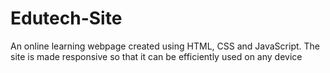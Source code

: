 # Edutech-Site
An online learning webpage created using HTML, CSS and JavaScript. The site is made responsive so that it can be efficiently used on any device
